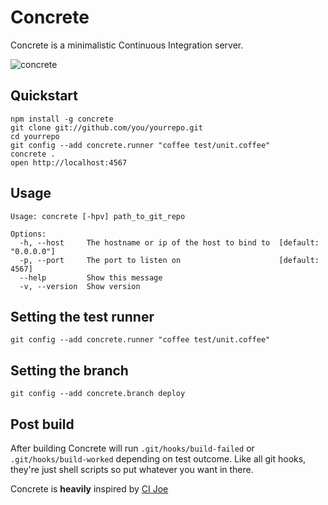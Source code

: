 # Concrete
Concrete is a minimalistic Continuous Integration server.

![concrete](http://dl.dropbox.com/u/1152970/concrete_screenshot_hi.png)

## Quickstart
    npm install -g concrete
    git clone git://github.com/you/yourrepo.git
    cd yourrepo
    git config --add concrete.runner "coffee test/unit.coffee"
    concrete .
    open http://localhost:4567

## Usage
    Usage: concrete [-hpv] path_to_git_repo
    
    Options:
      -h, --host     The hostname or ip of the host to bind to  [default: "0.0.0.0"]
      -p, --port     The port to listen on                      [default: 4567]
      --help         Show this message                        
      -v, --version  Show version

## Setting the test runner
    git config --add concrete.runner "coffee test/unit.coffee"

## Setting the branch
    git config --add concrete.branch deploy

## Post build
After building Concrete will run `.git/hooks/build-failed` or `.git/hooks/build-worked` depending on test outcome. Like all git hooks, they're just shell scripts so put whatever you want in there.


Concrete is **heavily** inspired by [CI Joe](https://github.com/defunkt/cijoe)

